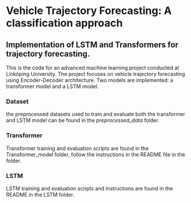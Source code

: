 # Vehicle Trajectory Forecasting: A classification approach

## Implementation of LSTM and Transformers for trajectory forecasting.

This is the code for an advanced machine learning project conducted at Linköping University. The project focuses on vehicle trajectory forecasting using Encoder-Decoder architecture. Two models are implemented: a transformer model and a LSTM model.

### Dataset

the preprocessed datasets used to train and evaluate both the transformer and LSTM model can be found in the _preprocessed_data_ folder.

### Transformer

Transformer training and evaluation scripts are found in the Transformer_model folder, follow the instructions in the README file in the folder.

### LSTM
LSTM training and evaluation scripts and instructions are found in the README in the LSTM folder.
